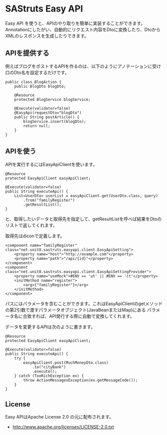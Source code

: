 SAStruts Easy API
=================

Easy API を使うと、APIのやり取りを簡単に実装することができます。
Annotationにしたがい、自動的にリクエスト内容をDtoに変換したり、DtoからXMLのレスポンスを生成したりできます。


## APIを提供する

例えばブログをポストするAPIを作るのは、以下のようにアノテーションに受け口のDto名を設定するだけです。

	public class BlogAction {
		public BlogDto blogDto;

		@Resource
		protected BlogService blogService;

		@Execute(validator=false)
		@EasyApi(requestDto="blogDto")
		public String postArticle() {
			blogService.insert(blogDto);
			return null;
		}
	}

## APIを使う

APIを実行するにはEasyApiClientを使います。

	@Resource
	protected EasyApiClient easyApiClient;

	@Execute(validator=false)
	public String executeApi() {
		List<UserDto> userList = easyApiClient.get(UserDto.class, query)
			.from("familyRegister")
			.getResultList();
	}

と、取得したいデータと取得先を指定して、getResultListを呼べば結果をDtoのリストで返してくれます。

取得先はdiconで定義します。

	<component name="familyRegister" class="net.unit8.sastruts.easyapi.client.EasyApiSetting">
		<property name="host">"http://example.com"</property>
		<property name="path">"/api/{id}"</property>
	</component>
	<component class="net.unit8.sastruts.easyapi.client.EasyApiSettingProvider">
		<property name="useMock">#ENV == 'ut' || #ENV == 'ct'</property>
		<initMethod name="register">
			<arg>{"familyRegister"}</arg>
		</initMethod>
	</component>

パスにはパラメータを含むことができます。これはEasyApiClientのgetメソッドの第2引数で渡すパラメータオブジェクト(JavaBeanまたはMap)にある
パラメータ名に合致すれば、API発行する際に自動で変換してくれます。

データを変更するAPIは次のように書きます。

	@Resource
	protected EasyApiClient easyApiClient;

	@Execute(validator=false)
	public String executeApi() {
		try {
			easyApiClient.post(MuchMoneyDto.class)
				.to("cityBank")
				.execute();
		} catch (TooRichException ex) {
			throw ActionMessagesException(ex.getMessageCode());
		}
	}


## License

Easy APIはApache License 2.0 の元に配布されます。

* http://www.apache.org/licenses/LICENSE-2.0.txt